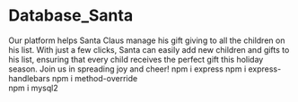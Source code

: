 # Database_Santa

Our platform helps Santa Claus manage his gift giving to all the children on his list. With just a few clicks, Santa can
easily add new children and gifts to his list, ensuring that every child receives the perfect gift this holiday season.
Join us in spreading joy and cheer!
npm i express
npm i express-handlebars
npm i method-override  
npm i mysql2
